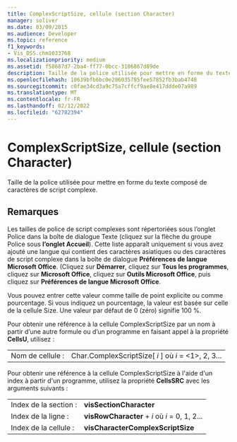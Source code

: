 ```yaml
---
title: ComplexScriptSize, cellule (section Character)
manager: soliver
ms.date: 03/09/2015
ms.audience: Developer
ms.topic: reference
f1_keywords:
- Vis_DSS.chm1033768
ms.localizationpriority: medium
ms.assetid: f58687d7-2ba4-ff77-0bcc-3106867d89de
description: Taille de la police utilisée pour mettre en forme du texte composé de caractères de script complexe.
ms.openlocfilehash: 10639bfb6bc0e206035785fee57852fb3bab4748
ms.sourcegitcommit: c0fae34cd3a9c75a7cffcf9ae8e417ddde07a989
ms.translationtype: MT
ms.contentlocale: fr-FR
ms.lasthandoff: 02/12/2022
ms.locfileid: "62782394"
---
```

# <a name="complexscriptsize-cell-character-section"></a>ComplexScriptSize, cellule (section Character)

Taille de la police utilisée pour mettre en forme du texte composé de caractères de script complexe. 
  
## <a name="remarks"></a>Remarques

Les tailles de police de script complexes  sont répertoriées sous  l’onglet Police dans la boîte de dialogue  Texte (cliquez sur la flèche du groupe Police sous **l’onglet Accueil**). Cette liste apparaît uniquement si vous avez ajouté une langue qui contient des caractères asiatiques ou des caractères de script complexe dans la boîte de dialogue **Préférences de langue Microsoft Office**. (Cliquez sur **Démarrer**, cliquez sur **Tous les programmes**, cliquez sur **Microsoft Office**, cliquez sur **Outils Microsoft Office**, puis cliquez sur **Préférences de langue Microsoft Office**.
  
Vous pouvez entrer cette valeur comme taille de point explicite ou comme pourcentage. Si vous indiquez un pourcentage, la valeur est basée sur celle de la cellule Size. Une valeur par défaut de 0 (zéro) signifie 100 %. 
  
Pour obtenir une référence à la cellule ComplexScriptSize par un nom à partir d’une autre formule ou d’un programme en faisant appel à la propriété **CellsU**, utilisez : 
  
|||
|:-----|:-----|
|Nom de cellule :  <br/> |Char.ComplexScriptSize[ *i*  ] où  *i*  = <1>, 2, 3... |
   
Pour obtenir une référence à la cellule ComplexScriptSize à l'aide d'un index à partir d'un programme, utilisez la propriété **CellsSRC** avec les arguments suivants : 
  
|||
|:-----|:-----|
|Index de la section :  <br/> |**visSectionCharacter** <br/> |
|Index de la ligne :  <br/> |**visRowCharacter** +   *i* où *i* = 0, 1, 2... |
|Index de la cellule :  <br/> |**visCharacterComplexScriptSize** <br/> |
   

